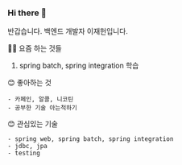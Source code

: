 ### Hi there 👋

반갑습니다. 백엔드 개발자 이재헌입니다.

👨‍💻 요즘 하는 것들   
1. spring batch, spring integration 학습

😊 좋아하는 것
```
- 카페인, 알콜, 니코틴
- 공부한 기술 아는척하기
```
  
😊 관심있는 기술
```
- spring web, spring batch, spring integration
- jdbc, jpa
- testing
```
